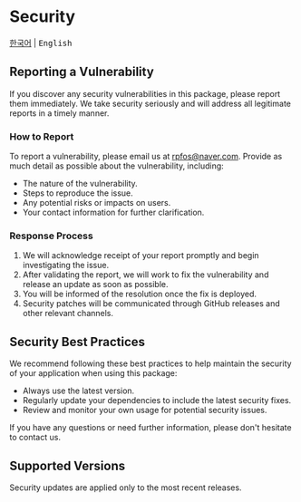 # Security

<kbd>[한국어](SECURITY_KO.md)</kbd> | <kbd>English</kbd>

## Reporting a Vulnerability

If you discover any security vulnerabilities in this package, please report them immediately. We take security seriously and will address all legitimate reports in a timely manner.

### How to Report

To report a vulnerability, please email us at <rpfos@naver.com>. Provide as much detail as possible about the vulnerability, including:

- The nature of the vulnerability.
- Steps to reproduce the issue.
- Any potential risks or impacts on users.
- Your contact information for further clarification.

### Response Process

1. We will acknowledge receipt of your report promptly and begin investigating the issue.
1. After validating the report, we will work to fix the vulnerability and release an update as soon as possible.
1. You will be informed of the resolution once the fix is deployed.
1. Security patches will be communicated through GitHub releases and other relevant channels.

## Security Best Practices

We recommend following these best practices to help maintain the security of your application when using this package:

- Always use the latest version.
- Regularly update your dependencies to include the latest security fixes.
- Review and monitor your own usage for potential security issues.

If you have any questions or need further information, please don't hesitate to contact us.

## Supported Versions

Security updates are applied only to the most recent releases.

